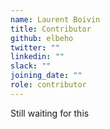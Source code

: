 ```yaml
---
name: Laurent Boivin
title: Contributor
github: elbeho
twitter: ""
linkedin: ""
slack: ""
joining_date: ""
role: contributor
---
```


Still waiting for this
